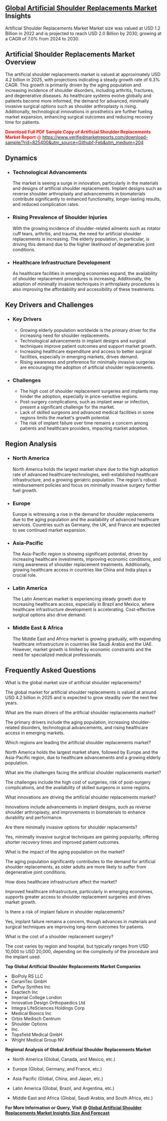 <h2><a href="https://www.verifiedmarketreports.com/download-sample/?rid=825400&amp;utm_source=Githubf&amp;utm_medium=204" target="_blank">Global Artificial Shoulder Replacements Market</a> Insights</h2><p>Artificial Shoulder Replacements Market Market size was valued at USD 1.2 Billion in 2022 and is projected to reach USD 2.0 Billion by 2030, growing at a CAGR of 7.0% from 2024 to 2030.</p><p> <h2>Artificial Shoulder Replacements Market Overview</h2> <p>The artificial shoulder replacements market is valued at approximately USD 4.2 billion in 2025, with projections indicating a steady growth rate of 6.3% CAGR. This growth is primarily driven by the aging population and increasing incidence of shoulder disorders, including arthritis, fractures, and degenerative diseases. As healthcare systems evolve globally and patients become more informed, the demand for advanced, minimally invasive surgical options such as shoulder arthroplasty is rising. Additionally, technological innovations in prosthetics are further fueling market expansion, enhancing surgical outcomes and reducing recovery time for patients.</p> <p><p><span class=""><span style="color: #ff0000;"><strong>Download Full PDF Sample Copy of Artificial Shoulder Replacements Market Report</strong> @ </span><a href="https://www.verifiedmarketreports.com/download-sample/?rid=825400&amp;utm_source=Githubf-Feb&amp;utm_medium=204" target="_blank">https://www.verifiedmarketreports.com/download-sample/?rid=825400&amp;utm_source=Githubf-Feb&amp;utm_medium=204</a></span></p></p> <h2>Dynamics</h2> <ul> <li><h3>Technological Advancements</h3> The market is seeing a surge in innovation, particularly in the materials and designs of artificial shoulder replacements. Implant designs such as reverse shoulder arthroplasty and advancements in biomaterials contribute significantly to enhanced functionality, longer-lasting results, and reduced complication rates.</li> <li><h3>Rising Prevalence of Shoulder Injuries</h3> With the growing incidence of shoulder-related ailments such as rotator cuff tears, arthritis, and trauma, the need for artificial shoulder replacements is increasing. The elderly population, in particular, is driving this demand due to the higher likelihood of degenerative joint conditions.</li> <li><h3>Healthcare Infrastructure Development</h3> As healthcare facilities in emerging economies expand, the availability of shoulder replacement procedures is increasing. Additionally, the adoption of minimally invasive techniques in arthroplasty procedures is also improving the affordability and accessibility of these treatments.</li> </ul> <h2>Key Drivers and Challenges</h2> <ul> <li><h3>Key Drivers</h3> <ul> <li>Growing elderly population worldwide is the primary driver for the increasing need for shoulder replacements.</li> <li>Technological advancements in implant designs and surgical techniques improve patient outcomes and support market growth.</li> <li>Increasing healthcare expenditure and access to better surgical facilities, especially in emerging markets, drives demand.</li> <li>Rising awareness and preference for minimally invasive surgeries are encouraging the adoption of artificial shoulder replacements.</li> </ul> </li> <li><h3>Challenges</h3> <ul> <li>The high cost of shoulder replacement surgeries and implants may hinder the adoption, especially in price-sensitive regions.</li> <li>Post-surgery complications, such as implant wear or infection, present a significant challenge for the market.</li> <li>Lack of skilled surgeons and advanced medical facilities in some regions limits the market's growth potential.</li> <li>The risk of implant failure over time remains a concern among patients and healthcare providers, impacting market adoption.</li> </ul> </li> </ul> <h2>Region Analysis</h2> <ul> <li><h3>North America</h3> North America holds the largest market share due to the high adoption rate of advanced healthcare technologies, well-established healthcare infrastructure, and a growing geriatric population. The region's robust reimbursement policies and focus on minimally invasive surgery further fuel growth.</li> <li><h3>Europe</h3> Europe is witnessing a rise in the demand for shoulder replacements due to the aging population and the availability of advanced healthcare services. Countries such as Germany, the UK, and France are expected to see continued market expansion.</li> <li><h3>Asia-Pacific</h3> The Asia-Pacific region is showing significant potential, driven by increasing healthcare investments, improving economic conditions, and rising awareness of shoulder replacement treatments. Additionally, growing healthcare access in countries like China and India plays a crucial role.</li> <li><h3>Latin America</h3> The Latin American market is experiencing steady growth due to increasing healthcare access, especially in Brazil and Mexico, where healthcare infrastructure development is accelerating. Cost-effective surgical options also drive demand.</li> <li><h3>Middle East & Africa</h3> The Middle East and Africa market is growing gradually, with expanding healthcare infrastructure in countries like Saudi Arabia and the UAE. However, market growth is limited by economic constraints and the need for specialized medical professionals.</li> </ul> <h2>Frequently Asked Questions</h2> <p>What is the global market size of artificial shoulder replacements?</p> <p>The global market for artificial shoulder replacements is valued at around USD 4.2 billion in 2025 and is expected to grow steadily over the next few years.</p> <p>What are the main drivers of the artificial shoulder replacements market?</p> <p>The primary drivers include the aging population, increasing shoulder-related disorders, technological advancements, and rising healthcare access in emerging markets.</p> <p>Which regions are leading the artificial shoulder replacements market?</p> <p>North America holds the largest market share, followed by Europe and the Asia-Pacific region, due to healthcare advancements and a growing elderly population.</p> <p>What are the challenges facing the artificial shoulder replacements market?</p> <p>The challenges include the high cost of surgeries, risk of post-surgery complications, and the availability of skilled surgeons in some regions.</p> <p>What innovations are driving the artificial shoulder replacements market?</p> <p>Innovations include advancements in implant designs, such as reverse shoulder arthroplasty, and improvements in biomaterials to enhance durability and performance.</p> <p>Are there minimally invasive options for shoulder replacements?</p> <p>Yes, minimally invasive surgical techniques are gaining popularity, offering shorter recovery times and improved patient outcomes.</p> <p>What is the impact of the aging population on the market?</p> <p>The aging population significantly contributes to the demand for artificial shoulder replacements, as older adults are more likely to suffer from degenerative joint conditions.</p> <p>How does healthcare infrastructure affect the market?</p> <p>Improved healthcare infrastructure, particularly in emerging economies, supports greater access to shoulder replacement surgeries and drives market growth.</p> <p>Is there a risk of implant failure in shoulder replacements?</p> <p>Yes, implant failure remains a concern, though advances in materials and surgical techniques are improving long-term outcomes for patients.</p> <p>What is the cost of a shoulder replacement surgery?</p> <p>The cost varies by region and hospital, but typically ranges from USD 10,000 to USD 20,000, depending on the complexity of the procedure and the implant used.</p> </p><p><strong>Top Global Artificial Shoulder Replacements Market Companies</strong></p><div data-test-id=""><p><li>BioPoly RS LLC</li><li> CeramTec GmbH</li><li> DePuy Synthes Inc</li><li> Exactech Inc</li><li> Imperial College London</li><li> Innovative Design Orthopaedics Ltd</li><li> Integra LifeSciences Holdings Corp</li><li> Medical Bionics Inc</li><li> Orbis Medisch Centrum</li><li> Shoulder Options</li><li> Inc.</li><li> Topsfield Medical GmbH</li><li> Wright Medical Group NV</li></p><div><strong>Regional Analysis of&nbsp;Global Artificial Shoulder Replacements Market</strong></div><ul><li dir="ltr"><p dir="ltr">North America&nbsp;(Global, Canada, and Mexico, etc.)</p></li><li dir="ltr"><p dir="ltr">Europe (Global, Germany, and France, etc.)</p></li><li dir="ltr"><p dir="ltr">Asia Pacific&nbsp;(Global, China, and Japan, etc.)</p></li><li dir="ltr"><p dir="ltr">Latin America&nbsp;(Global, Brazil, and Argentina, etc.)</p></li><li dir="ltr">Middle East and Africa&nbsp;(Global, Saudi Arabia, and South Africa, etc.)</li></ul><p><strong>For More Information or Query, Visit @&nbsp;</strong><strong><a href="https://www.verifiedmarketreports.com/product/artificial-shoulder-replacements-market/?utm_source=Githubf&amp;utm_medium=204" target="_blank">Global Artificial Shoulder Replacements Market Insights Size And Forecast</a></strong></p></div>
